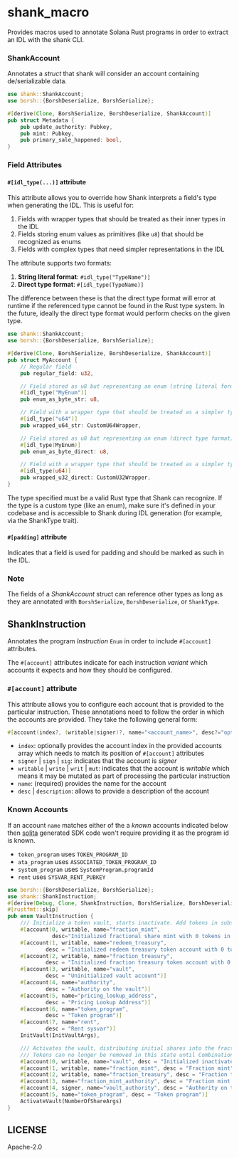 # shank_macro

Provides macros used to annotate Solana Rust programs in order to extract an IDL with the shank
CLI.

### ShankAccount

Annotates a _struct_ that shank will consider an account containing de/serializable data.

```rs
use shank::ShankAccount;
use borsh::{BorshDeserialize, BorshSerialize};

#[derive(Clone, BorshSerialize, BorshDeserialize, ShankAccount)]
pub struct Metadata {
    pub update_authority: Pubkey,
    pub mint: Pubkey,
    pub primary_sale_happened: bool,
}
```

### Field Attributes

#### `#[idl_type(...)]` attribute

This attribute allows you to override how Shank interprets a field's type when generating the IDL. This is useful for:

1. Fields with wrapper types that should be treated as their inner types in the IDL
2. Fields storing enum values as primitives (like `u8`) that should be recognized as enums
3. Fields with complex types that need simpler representations in the IDL

The attribute supports two formats:

1. **String literal format**: `#idl_type("TypeName")]`
2. **Direct type format**: `#[idl_type(TypeName)]`

The difference between these is that the direct type format will error at runtime if the referenced type cannot be found in the Rust type system.
In the future, ideally the direct type format would perform checks on the given type.

```rs
use shank::ShankAccount;
use borsh::{BorshDeserialize, BorshSerialize};

#[derive(Clone, BorshSerialize, BorshDeserialize, ShankAccount)]
pub struct MyAccount {
    // Regular field
    pub regular_field: u32,

    // Field stored as u8 but representing an enum (string literal format)
    #[idl_type("MyEnum")]
    pub enum_as_byte_str: u8,

    // Field with a wrapper type that should be treated as a simpler type (string literal format)
    #[idl_type("u64")]
    pub wrapped_u64_str: CustomU64Wrapper,

    // Field stored as u8 but representing an enum (direct type format)
    #[idl_type(MyEnum)]
    pub enum_as_byte_direct: u8,

    // Field with a wrapper type that should be treated as a simpler type (direct type format)
    #[idl_type(u64)]
    pub wrapped_u32_direct: CustomU32Wrapper,
}
```

The type specified must be a valid Rust type that Shank can recognize. If the type is a custom type (like an enum), make sure it's defined in your codebase and is accessible to Shank during IDL generation (for example, via the ShankType trait).

#### `#[padding]` attribute

Indicates that a field is used for padding and should be marked as such in the IDL.

### Note

The fields of a _ShankAccount_ struct can reference other types as long as they are annotated
with `BorshSerialize`, `BorshDeserialize`, or `ShankType`.

## ShankInstruction

Annotates the program _Instruction_ `Enum` in order to include `#[account]` attributes.

The `#[account]` attributes indicate for each instruction _variant_ which accounts it expects
and how they should be configured.

### `#[account]` attribute

This attribute allows you to configure each account that is provided to the particular
instruction. These annotations need to follow the order in which the accounts are provided.
They take the following general form:

```rs
#[account(index?, (writable|signer)?, name="<account_name>", desc?="optional description")]
```

- `index`: optionally provides the account index in the provided accounts array which needs to
  match its position of `#[account]` attributes
- `signer` | `sign` | `sig`: indicates that the account is _signer_
- `writable` | `write` | `writ` | `mut`: indicates that the account is _writable_ which means it may be
  mutated as part of processing the particular instruction
- `name`: (required) provides the name for the account
- `desc` | `description`: allows to provide a description of the account

### Known Accounts

If an account `name` matches either of the a _known_ accounts indicated below then
[solita](https://github.com/metaplex-foundation/solita) generated SDK code won't require providing
it as the program id is known.

- `token_program` uses `TOKEN_PROGRAM_ID`
- `ata_program` uses `ASSOCIATED_TOKEN_PROGRAM_ID`
- `system_program` uses `SystemProgram.programId`
- `rent` uses `SYSVAR_RENT_PUBKEY`

```rs
use borsh::{BorshDeserialize, BorshSerialize};
use shank::ShankInstruction;
#[derive(Debug, Clone, ShankInstruction, BorshSerialize, BorshDeserialize)]
#[rustfmt::skip]
pub enum VaultInstruction {
    /// Initialize a token vault, starts inactivate. Add tokens in subsequent instructions, then activate.
    #[account(0, writable, name="fraction_mint",
              desc="Initialized fractional share mint with 0 tokens in supply, authority on mint must be pda of program with seed [prefix, programid]")]
    #[account(1, writable, name="redeem_treasury",
            desc = "Initialized redeem treasury token account with 0 tokens in supply, owner of account must be pda of program like above")]
    #[account(2, writable, name="fraction_treasury",
            desc = "Initialized fraction treasury token account with 0 tokens in supply, owner of account must be pda of program like above")]
    #[account(3, writable, name="vault",
            desc = "Uninitialized vault account")]
    #[account(4, name="authority",
            desc = "Authority on the vault")]
    #[account(5, name="pricing_lookup_address",
            desc = "Pricing Lookup Address")]
    #[account(6, name="token_program",
            desc = "Token program")]
    #[account(7, name="rent",
            desc = "Rent sysvar")]
    InitVault(InitVaultArgs),

    /// Activates the vault, distributing initial shares into the fraction treasury.
    /// Tokens can no longer be removed in this state until Combination.
    #[account(0, writable, name="vault", desc = "Initialized inactivated fractionalized token vault")]
    #[account(1, writable, name="fraction_mint", desc = "Fraction mint")]
    #[account(2, writable, name="fraction_treasury", desc = "Fraction treasury")]
    #[account(3, name="fraction_mint_authority", desc = "Fraction mint authority for the program - seed of [PREFIX, program_id]")]
    #[account(4, signer, name="vault_authority", desc = "Authority on the vault")]
    #[account(5, name="token_program", desc = "Token program")]
    ActivateVault(NumberOfShareArgs)
}
```

## LICENSE

Apache-2.0
